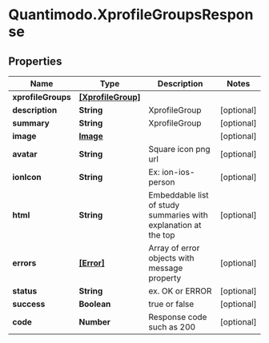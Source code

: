 # Quantimodo.XprofileGroupsResponse

## Properties
Name | Type | Description | Notes
------------ | ------------- | ------------- | -------------
**xprofileGroups** | [**[XprofileGroup]**](XprofileGroup.md) |  | 
**description** | **String** | XprofileGroup | [optional] 
**summary** | **String** | XprofileGroup | [optional] 
**image** | [**Image**](Image.md) |  | [optional] 
**avatar** | **String** | Square icon png url | [optional] 
**ionIcon** | **String** | Ex: ion-ios-person | [optional] 
**html** | **String** | Embeddable list of study summaries with explanation at the top | [optional] 
**errors** | [**[Error]**](Error.md) | Array of error objects with message property | [optional] 
**status** | **String** | ex. OK or ERROR | [optional] 
**success** | **Boolean** | true or false | [optional] 
**code** | **Number** | Response code such as 200 | [optional] 


